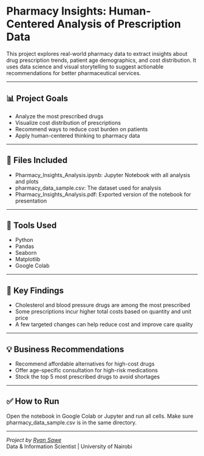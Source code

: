# Pharmacy Insights: Human-Centered Analysis of Prescription Data

This project explores real-world pharmacy data to extract insights about drug prescription trends, patient age demographics, and cost distribution. It uses data science and visual storytelling to suggest actionable recommendations for better pharmaceutical services.

---

## 📊 Project Goals
- Analyze the most prescribed drugs
- Visualize cost distribution of prescriptions
- Recommend ways to reduce cost burden on patients
- Apply human-centered thinking to pharmacy data

---

## 📁 Files Included
- Pharmacy_Insights_Analysis.ipynb: Jupyter Notebook with all analysis and plots
- pharmacy_data_sample.csv: The dataset used for analysis
- Pharmacy_Insights_Analysis.pdf: Exported version of the notebook for presentation

---

## 🔧 Tools Used
- Python
- Pandas
- Seaborn
- Matplotlib
- Google Colab

---

## 📌 Key Findings
- Cholesterol and blood pressure drugs are among the most prescribed
- Some prescriptions incur higher total costs based on quantity and unit price
- A few targeted changes can help reduce cost and improve care quality

---

## 💡 Business Recommendations
- Recommend affordable alternatives for high-cost drugs
- Offer age-specific consultation for high-risk medications
- Stock the top 5 most prescribed drugs to avoid shortages

---

## ✅ How to Run
Open the notebook in Google Colab or Jupyter and run all cells. Make sure pharmacy_data_sample.csv is in the same directory.

---

*Project by [Ryan Sawe](https://github.com/Ryan98-sawe)*  
Data & Information Scientist | University of Nairobi

